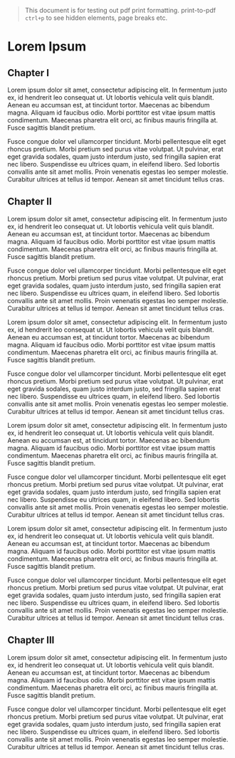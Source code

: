 > This document is for testing out pdf print formatting.
> print-to-pdf `ctrl+p` to see hidden elements, page breaks etc.

# Lorem Ipsum

## Chapter I

Lorem ipsum dolor sit amet, consectetur adipiscing elit. In fermentum justo ex, id hendrerit leo consequat ut. Ut lobortis vehicula velit quis blandit. Aenean eu accumsan est, at tincidunt tortor. Maecenas ac bibendum magna. Aliquam id faucibus odio. Morbi porttitor est vitae ipsum mattis condimentum. Maecenas pharetra elit orci, ac finibus mauris fringilla at. Fusce sagittis blandit pretium.

<div></div>

Fusce congue dolor vel ullamcorper tincidunt. Morbi pellentesque elit eget rhoncus pretium. Morbi pretium sed purus vitae volutpat. Ut pulvinar, erat eget gravida sodales, quam justo interdum justo, sed fringilla sapien erat nec libero. Suspendisse eu ultrices quam, in eleifend libero. Sed lobortis convallis ante sit amet mollis. Proin venenatis egestas leo semper molestie. Curabitur ultrices at tellus id tempor. Aenean sit amet tincidunt tellus cras.

<PageBreak/>

## Chapter II

Lorem ipsum dolor sit amet, consectetur adipiscing elit. In fermentum justo ex, id hendrerit leo consequat ut. Ut lobortis vehicula velit quis blandit. Aenean eu accumsan est, at tincidunt tortor. Maecenas ac bibendum magna. Aliquam id faucibus odio. Morbi porttitor est vitae ipsum mattis condimentum. Maecenas pharetra elit orci, ac finibus mauris fringilla at. Fusce sagittis blandit pretium.

Fusce congue dolor vel ullamcorper tincidunt. Morbi pellentesque elit eget rhoncus pretium. Morbi pretium sed purus vitae volutpat. Ut pulvinar, erat eget gravida sodales, quam justo interdum justo, sed fringilla sapien erat nec libero. Suspendisse eu ultrices quam, in eleifend libero. Sed lobortis convallis ante sit amet mollis. Proin venenatis egestas leo semper molestie. Curabitur ultrices at tellus id tempor. Aenean sit amet tincidunt tellus cras.

Lorem ipsum dolor sit amet, consectetur adipiscing elit. In fermentum justo ex, id hendrerit leo consequat ut. Ut lobortis vehicula velit quis blandit. Aenean eu accumsan est, at tincidunt tortor. Maecenas ac bibendum magna. Aliquam id faucibus odio. Morbi porttitor est vitae ipsum mattis condimentum. Maecenas pharetra elit orci, ac finibus mauris fringilla at. Fusce sagittis blandit pretium.

Fusce congue dolor vel ullamcorper tincidunt. Morbi pellentesque elit eget rhoncus pretium. Morbi pretium sed purus vitae volutpat. Ut pulvinar, erat eget gravida sodales, quam justo interdum justo, sed fringilla sapien erat nec libero. Suspendisse eu ultrices quam, in eleifend libero. Sed lobortis convallis ante sit amet mollis. Proin venenatis egestas leo semper molestie. Curabitur ultrices at tellus id tempor. Aenean sit amet tincidunt tellus cras.

Lorem ipsum dolor sit amet, consectetur adipiscing elit. In fermentum justo ex, id hendrerit leo consequat ut. Ut lobortis vehicula velit quis blandit. Aenean eu accumsan est, at tincidunt tortor. Maecenas ac bibendum magna. Aliquam id faucibus odio. Morbi porttitor est vitae ipsum mattis condimentum. Maecenas pharetra elit orci, ac finibus mauris fringilla at. Fusce sagittis blandit pretium.

Fusce congue dolor vel ullamcorper tincidunt. Morbi pellentesque elit eget rhoncus pretium. Morbi pretium sed purus vitae volutpat. Ut pulvinar, erat eget gravida sodales, quam justo interdum justo, sed fringilla sapien erat nec libero. Suspendisse eu ultrices quam, in eleifend libero. Sed lobortis convallis ante sit amet mollis. Proin venenatis egestas leo semper molestie. Curabitur ultrices at tellus id tempor. Aenean sit amet tincidunt tellus cras.

Lorem ipsum dolor sit amet, consectetur adipiscing elit. In fermentum justo ex, id hendrerit leo consequat ut. Ut lobortis vehicula velit quis blandit. Aenean eu accumsan est, at tincidunt tortor. Maecenas ac bibendum magna. Aliquam id faucibus odio. Morbi porttitor est vitae ipsum mattis condimentum. Maecenas pharetra elit orci, ac finibus mauris fringilla at. Fusce sagittis blandit pretium.

Fusce congue dolor vel ullamcorper tincidunt. Morbi pellentesque elit eget rhoncus pretium. Morbi pretium sed purus vitae volutpat. Ut pulvinar, erat eget gravida sodales, quam justo interdum justo, sed fringilla sapien erat nec libero. Suspendisse eu ultrices quam, in eleifend libero. Sed lobortis convallis ante sit amet mollis. Proin venenatis egestas leo semper molestie. Curabitur ultrices at tellus id tempor. Aenean sit amet tincidunt tellus cras.



<div class="bt-u-page-break"></div>

## Chapter III

Lorem ipsum dolor sit amet, consectetur adipiscing elit. In fermentum justo ex, id hendrerit leo consequat ut. Ut lobortis vehicula velit quis blandit. Aenean eu accumsan est, at tincidunt tortor. Maecenas ac bibendum magna. Aliquam id faucibus odio. Morbi porttitor est vitae ipsum mattis condimentum. Maecenas pharetra elit orci, ac finibus mauris fringilla at. Fusce sagittis blandit pretium.

Fusce congue dolor vel ullamcorper tincidunt. Morbi pellentesque elit eget rhoncus pretium. Morbi pretium sed purus vitae volutpat. Ut pulvinar, erat eget gravida sodales, quam justo interdum justo, sed fringilla sapien erat nec libero. Suspendisse eu ultrices quam, in eleifend libero. Sed lobortis convallis ante sit amet mollis. Proin venenatis egestas leo semper molestie. Curabitur ultrices at tellus id tempor. Aenean sit amet tincidunt tellus cras.
